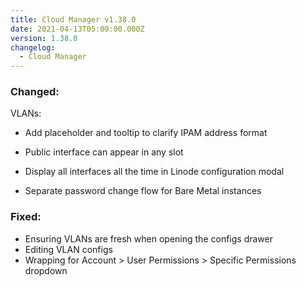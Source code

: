 ```yaml
---
title: Cloud Manager v1.38.0
date: 2021-04-13T05:00:00.000Z
version: 1.38.0
changelog:
  - Cloud Manager
---
```


### Changed:
VLANs:
- Add placeholder and tooltip to clarify IPAM address format
- Public interface can appear in any slot
- Display all interfaces all the time in Linode configuration modal

- Separate password change flow for Bare Metal instances

### Fixed:
- Ensuring VLANs are fresh when opening the configs drawer
- Editing VLAN configs
- Wrapping for Account > User Permissions > Specific Permissions dropdown

